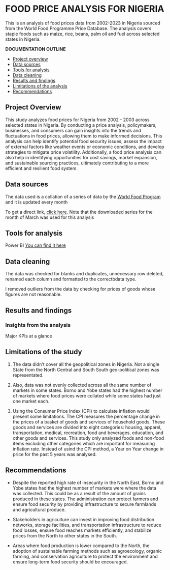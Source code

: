 # FOOD PRICE ANALYSIS FOR NIGERIA
This is an analysis of food prices data from 2002-2023 in Nigeria sourced from the World Food Programme Price Database.
The analysis covers staple foods such as maize, rice, beans, palm oil and fuel across selected states in Nigeria.  

**DOCUMENTATION OUTLINE**
- [Project overview](#project-overview)
- [Data sources](#data-sources)
- [Tools for analysis](#tools-for-analysis)
- [Data cleaning](#data-cleaning)
- [Results and findings](#results-and-findings)
- [Limitations of the analysis](#limitations-of-the-study)
- [Recommendations](#recommendations)

## Project Overview

This study analyzes food prices for Nigeria from 2002 - 2003 across selected states in Nigeria. By conducting a price analysis, policymakers, businesses, and consumers can gain insights into the trends and fluctuations in food prices, allowing them to make informed decisions. This analysis can help identify potential food security issues, assess the impact of external factors like weather events or economic conditions, and develop strategies to mitigate price volatility. Additionally, a food price analysis can also help in identifying opportunities for cost savings, market expansion, and sustainable sourcing practices, ultimately contributing to a more efficient and resilient food system.


## Data sources

The data used is a collation of a series of data by the [World Food Program](https://www.wfp.org/) and it is updated every month

To get a direct link, [click here](https://data.humdata.org/dataset/wfp-food-prices-for-nigeria). Note that the downloaded series for the month of March was used for this analysis

## Tools for analysis

Power BI [You can find it here](https://powerbi.microsoft.com/en-us/downloads/)

## Data cleaning

The data was checked for blanks and duplicates, unnecessary row deleted, renamed each column and formatted to the correctbdata type. 

I removed outliers from the data by checking for prices of goods whose figures are not reasonable. 

## Results and findings

### Insights from the analysis

Major KPIs at a glance



## Limitations of the study

1. The data didn't cover all the geopolitical zones in Nigeria. Not a single State from the North Central and South South geo-political zones was representated. 

2. Also, data was not evenly collected across all the same number of markets in some states. Borno and Yobe states had the highest number of markets where food prices were collated while some states had just one market each.

3. Using the Consumer Price Index (CPI) to calculate inflation would present some limitations. The CPI measures the percentage change in the prices of a basket of goods and services of household goods. These goods and services are divided into eight categories: housing, apparel, transportation, medical, recreation, food and beverages, education, and other goods and services. This study only analyzed foods and non-food items excluding other categories which are important for measuring inflation rate. Instead of usind the CPI method, a Year on Year change in price for the past 5 years was analysed.

## Recommendations

- Despite the reported high rate of insecurity in the North East, Borno and Yobe states had the highest number of markets were where the data was collected. This could be as a result of the amount of grains produced in these states. The administration can protect farmers and ensure food security by providing infrastructure to secure farmlands and agricultural produce.

- Stakeholders in agriculture can invest in improving food distribution networks, storage facilities, and transportation infrastructure to reduce food losses, ensure food reaches markets efficiently, and stabilize prices from the North to other states in the South.

- Areas where food production is lower compared to the North, the adoption of sustainable farming methods such as agroecology, organic farming, and conservation agriculture to protect the environment and ensure long-term food security should be encouraged.

